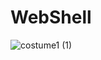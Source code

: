 
# WebShell
![costume1 (1)](https://github.com/user-attachments/assets/e694a042-cc9e-426b-a6b2-596b2314f7ce)
